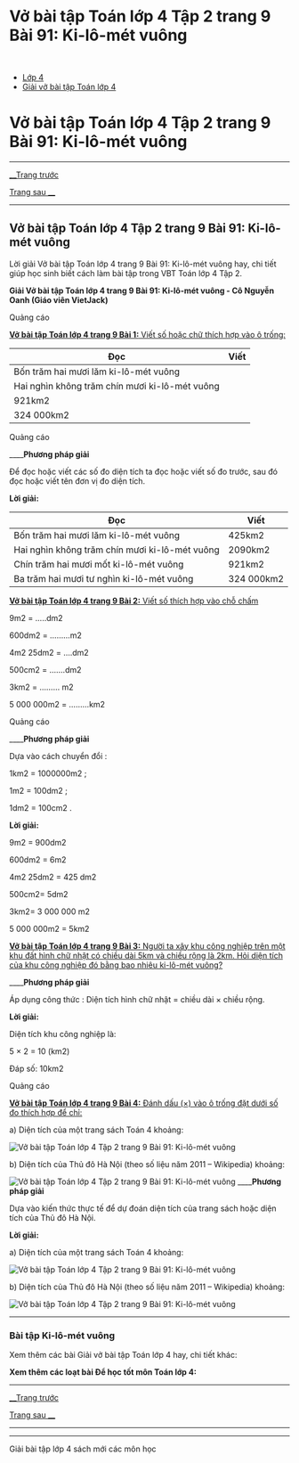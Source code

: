 # Vở bài tập Toán lớp 4 Tập 2 trang 9 Bài 91: Ki-lô-mét vuông

﻿

  * [Lớp 4](https://vietjack.com/series/lop-4.jsp)
  * [Giải vở bài tập Toán lớp 4](https://vietjack.com/giai-vo-bai-tap-toan-4/index.jsp)



# Vở bài tập Toán lớp 4 Tập 2 trang 9 Bài 91: Ki-lô-mét vuông

* * *

[__Trang trước](https://vietjack.com/giai-vo-bai-tap-toan-4/bai-90-luyen-tap-chung.jsp)

[Trang sau __](https://vietjack.com/giai-vo-bai-tap-toan-4/bai-92-luyen-tap.jsp)

* * *

## Vở bài tập Toán lớp 4 Tập 2 trang 9 Bài 91: Ki-lô-mét vuông

Lời giải Vở bài tập Toán lớp 4 trang 9 Bài 91: Ki-lô-mét vuông hay, chi tiết giúp học sinh biết cách làm bài tập trong VBT Toán lớp 4 Tập 2.

**Giải Vở bài tập Toán lớp 4 trang 9 Bài 91: Ki-lô-mét vuông - Cô Nguyễn Oanh (Giáo viên VietJack)**

Quảng cáo

[**Vở bài tập Toán lớp 4 trang 9 Bài 1:** Viết số hoặc chữ thích hợp vào ô trống:](https://vietjack.com/giai-vo-bai-tap-toan-4/bai-1-trang-9-vbt-toan-4-tap-2.jsp)

Đọc | Viết   
---|---  
Bốn trăm hai mươi lăm ki-lô-mét vuông |   
Hai nghìn không trăm chín mươi ki-lô-mét vuông |   
|  921km2  
|  324 000km2  
  
Quảng cáo

____**Phương pháp giải**

Để đọc hoặc viết các số đo diện tích ta đọc hoặc viết số đo trước, sau đó đọc hoặc viết tên đơn vị đo diện tích. 

**Lời giải:**

Đọc | Viết   
---|---  
Bốn trăm hai mươi lăm ki-lô-mét vuông |  425km2  
Hai nghìn không trăm chín mươi ki-lô-mét vuông |  2090km2  
Chín trăm hai mươi mốt ki-lô-mét vuông |  921km2  
Ba trăm hai mươi tư nghìn ki-lô-mét vuông |  324 000km2  
  
[**Vở bài tập Toán lớp 4 trang 9 Bài 2:** Viết số thích hợp vào chỗ chấm ](https://vietjack.com/giai-vo-bai-tap-toan-4/bai-2-trang-9-vbt-toan-4-tap-2.jsp)

9m2 = …..dm2

600dm2 = ………m2

4m2 25dm2 = ….dm2

500cm2 = …….dm2

3km2 = ……… m2

5 000 000m2 = ………km2

Quảng cáo

____**Phương pháp giải**

Dựa vào cách chuyển đổi :

1km2 = 1000000m2 ;

1m2 = 100dm2 ;

1dm2 = 100cm2 .

**Lời giải:**

9m2 = 900dm2

600dm2 = 6m2

4m2 25dm2 = 425 dm2

500cm2= 5dm2

3km2= 3 000 000 m2

5 000 000m2 = 5km2

[**Vở bài tập Toán lớp 4 trang 9 Bài 3:** Người ta xây khu công nghiệp trên một khu đất hình chữ nhật có chiều dài 5km và chiều rộng là 2km. Hỏi diện tích của khu công nghiệp đó bằng bao nhiêu ki-lô-mét vuông?](https://vietjack.com/giai-vo-bai-tap-toan-4/bai-3-trang-9-vbt-toan-4-tap-2.jsp)

____**Phương pháp giải**

Áp dụng công thức : Diện tích hình chữ nhật = chiều dài × chiều rộng. 

**Lời giải:**

Diện tích khu công nghiệp là: 

5 × 2 = 10 (km2) 

Đáp số: 10km2

Quảng cáo

[**Vở bài tập Toán lớp 4 trang 9 Bài 4:** Đánh dấu (×) vào ô trống đặt dưới số đo thích hợp để chỉ:](https://vietjack.com/giai-vo-bai-tap-toan-4/bai-4-trang-9-vbt-toan-4-tap-2.jsp)

a) Diện tích của một trang sách Toán 4 khoảng:

![Vở bài tập Toán lớp 4 Tập 2 trang 9 Bài 91: Ki-lô-mét vuông](https://vietjack.com/giai-vo-bai-tap-toan-4/images/bai-4-trang-9-vbt-toan-4-tap-2.PNG)

b) Diện tích của Thủ đô Hà Nội (theo số liệu năm 2011 – Wikipedia) khoảng:

![Vở bài tập Toán lớp 4 Tập 2 trang 9 Bài 91: Ki-lô-mét vuông](https://vietjack.com/giai-vo-bai-tap-toan-4/images/bai-4-trang-9-vbt-toan-4-tap-2-1.PNG) ____**Phương pháp giải**

Dựa vào kiến thức thực tế để dự đoán diện tích của trang sách hoặc diện tích của Thủ đô Hà Nội.

**Lời giải:**

a) Diện tích của một trang sách Toán 4 khoảng:

![Vở bài tập Toán lớp 4 Tập 2 trang 9 Bài 91: Ki-lô-mét vuông](https://vietjack.com/giai-vo-bai-tap-toan-4/images/bai-4-trang-9-vbt-toan-4-tap-2-2.PNG)

b) Diện tích của Thủ đô Hà Nội (theo số liệu năm 2011 – Wikipedia) khoảng:

![Vở bài tập Toán lớp 4 Tập 2 trang 9 Bài 91: Ki-lô-mét vuông](https://vietjack.com/giai-vo-bai-tap-toan-4/images/bai-4-trang-9-vbt-toan-4-tap-2-3.PNG)

* * *

### **Bài tập Ki-lô-mét vuông**

Xem thêm các bài Giải vở bài tập Toán lớp 4 hay, chi tiết khác:

**Xem thêm các loạt bài Để học tốt môn Toán lớp 4:**

* * *

[__Trang trước](https://vietjack.com/giai-vo-bai-tap-toan-4/bai-90-luyen-tap-chung.jsp)

[Trang sau __](https://vietjack.com/giai-vo-bai-tap-toan-4/bai-92-luyen-tap.jsp)

* * *

* * *

Giải bài tập lớp 4 sách mới các môn học
